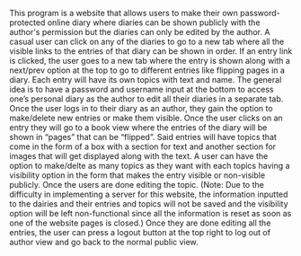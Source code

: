 This program is a website that allows users to make their own password-protected online diary where diaries can be
shown publicly with the author's permission but the diaries can only be edited by the
author. A casual user can click on any of the diaries to go to a new tab where all the
visible links to the entries of that diary can be shown in order. If an entry link is clicked,
the user goes to a new tab where the entry is shown along with a next/prev option at the
top to go to different entries like flipping pages in a diary. Each entry will have its own
topics with text and name. The general idea is to have a password and username input
at the bottom to access one’s personal diary as the author to edit all their diaries in a
separate tab. Once the user logs in to their diary as an author, they gain the option to
make/delete new entries or make them visible. Once the user clicks on an entry they will
go to a book view where the entries of the diary will be shown in “pages” that can be
“flipped”. Said entries will have topics that come in the form of a box with a section for
text and another section for images that will get displayed along with the text. A user
can have the option to make/delte as many topics as they want with each topics having
a visibility option in the form that makes the entry visible or non-visible publicly. Once
the users are done editing the topic. (Note: Due to the difficulty in implementing a server
for this website, the information inputted to the dairies and their entries and topics will
not be saved and the visibility option will be left non-functional since all the information
is reset as soon as one of the website pages is closed.) Once they are done editing all
the entries, the user can press a logout button at the top right to log out of author view
and go back to the normal public view.
